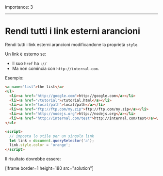 importance: 3

---

# Rendi tutti i link esterni arancioni

Rendi tutti i link esterni arancioni modificandone la proprietà `style`.

Un link è esterno se:
- Il suo `href` ha `://` 
- Ma non comincia con `http://internal.com`.

Esempio:

```html run
<a name="list">the list</a>
<ul>
  <li><a href="http://google.com">http://google.com</a></li>
  <li><a href="/tutorial">/tutorial.html</a></li>
  <li><a href="local/path">local/path</a></li>
  <li><a href="ftp://ftp.com/my.zip">ftp://ftp.com/my.zip</a></li>
  <li><a href="http://nodejs.org">http://nodejs.org</a></li>
  <li><a href="http://internal.com/test">http://internal.com/test</a></li>
</ul>

<script>
  // imposta lo stile per un singolo link
  let link = document.querySelector('a');
  link.style.color = 'orange';
</script>
```

Il risultato dovrebbe essere:

[iframe border=1 height=180 src="solution"]
